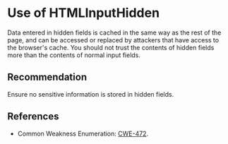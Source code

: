 # Use of HTMLInputHidden
Data entered in hidden fields is cached in the same way as the rest of the page, and can be accessed or replaced by attackers that have access to the browser's cache. You should not trust the contents of hidden fields more than the contents of normal input fields.


## Recommendation
Ensure no sensitive information is stored in hidden fields.


## References
* Common Weakness Enumeration: [CWE-472](https://cwe.mitre.org/data/definitions/472.html).
